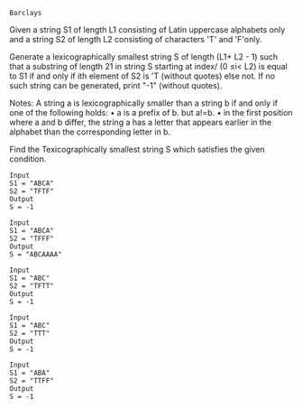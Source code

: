 `Barclays`

Given a string S1 of length L1 consisting of Latin uppercase alphabets only and a string S2 of length L2 consisting of characters 'T' and 'F'only.

Generate a lexicographically smallest string S of length (L1+ L2 - 1) such that a substring of length 21 in string S starting at index/ (0 ≤i< L2) is equal to S1 if and only if ith element of S2 is 'T (without quotes) else not.
If no such string can be generated, print "-1" (without quotes).

Notes:
A string a is lexicographically smaller than a string b if and only if one of the following holds:
• a is a prefix of b. but a!=b.
• in the first position where a and b differ, the string a has a letter that appears earlier in the alphabet than the corresponding letter in b.

Find the Texicographically smallest string S which satisfies the given condition.
```
Input
S1 = "ABCA"
S2 = "TFTF"
Output
S = -1
```

```
Input
S1 = "ABCA"
S2 = "TFFF"
Output
S = "ABCAAAA"
```
```
Input
S1 = "ABC"
S2 = "TFTT"
Output
S = -1
```
```
Input
S1 = "ABC"
S2 = "TTT"
Output
S = -1
```
```
Input
S1 = "ABA"
S2 = "TTFF"
Output
S = -1
```
